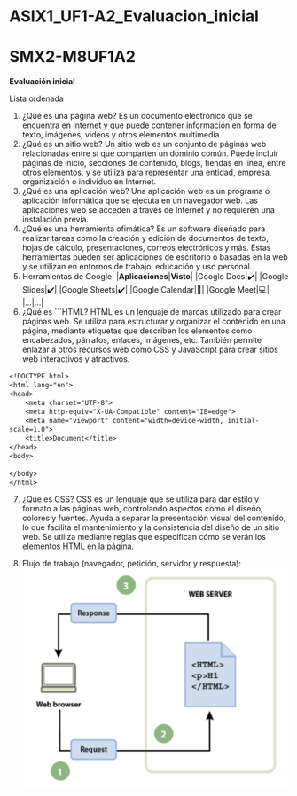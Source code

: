# ASIX1_UF1-A2_Evaluacion_inicial


# SMX2-M8UF1A2

**Evaluación inicial**

Lista ordenada
1. ¿Qué es una página web?
Es un documento electrónico que se encuentra en Internet y que puede contener información en forma de texto, imágenes, videos y otros elementos multimedia. 
2. ¿Qué es un sitio web?
Un sitio web es un conjunto de páginas web relacionadas entre sí que comparten un dominio común. Puede incluir páginas de inicio, secciones de contenido, blogs, tiendas en línea, entre otros elementos, y se utiliza para representar una entidad, empresa, organización o individuo en Internet.
3. ¿Qué es una aplicación web?
Una aplicación web es un programa o aplicación informática que se ejecuta en un navegador web. Las aplicaciones web se acceden a través de Internet y no requieren una instalación previa.
4. ¿Qué es una herramienta ofimática?
Es un software diseñado para realizar tareas como la creación y edición de documentos de texto, hojas de cálculo, presentaciones, correos electrónicos y más. Estas herramientas pueden ser aplicaciones de escritorio o basadas en la web y se utilizan en entornos de trabajo, educación y uso personal.
5. Herramientas de Google:
|**Aplicaciones**|**Visto**|
|Google Docs|✔️|
|Google Slides|✔️|
|Google Sheets|✔️|
|Google Calendar|📅|
|Google Meet|💻|
|...|...|
6. ¿Qué es ```HTML?
HTML es un lenguaje de marcas utilizado para crear páginas web. Se utiliza para estructurar y organizar el contenido en una página, mediante etiquetas que describen los elementos como encabezados, párrafos, enlaces, imágenes, etc. También permite enlazar a otros recursos web como CSS y JavaScript para crear sitios web interactivos y atractivos.

```
<!DOCTYPE html>
<html lang="en">
<head>
    <meta charset="UTF-8">
    <meta http-equiv="X-UA-Compatible" content="IE=edge">
    <meta name="viewport" content="width=device-width, initial-scale=1.0">
    <title>Document</title>
</head>
<body>

</body>
</html>
```

7. ¿Que es CSS?
CSS es un lenguaje que se utiliza para dar estilo y formato a las páginas web, controlando aspectos como el diseño, colores y fuentes. Ayuda a separar la presentación visual del contenido, lo que facilita el mantenimiento y la consistencia del diseño de un sitio web. Se utiliza mediante reglas que especifican cómo se verán los elementos HTML en la página.

8. Flujo de trabajo (navegador, petición, servidor y respuesta):
![Esto es una imagen](https://github.com/HugoFI/ASIX1_UF1-A2_Evaluacion_inicial/blob/main/flujo-de-trabajo.png "Flujo de trabajo")